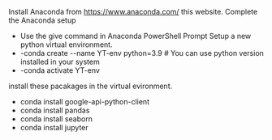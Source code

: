 Install Anaconda from https://www.anaconda.com/ this website.
Complete the Anaconda setup

- Use the give command in Anaconda PowerShell Prompt
Setup a new python virtual environment.
- -conda create --name YT-env python=3.9        # You can use python version installed in your system 
- -conda activate YT-env

install these pacakages in the virtual evironment.
- conda install google-api-python-client
- conda install pandas
- conda install seaborn
- conda install jupyter